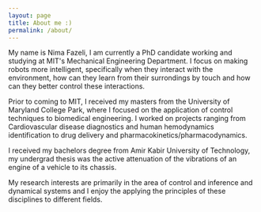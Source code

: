 ```yaml
---
layout: page
title: About me :)
permalink: /about/
---
```


<p>
	My name is Nima Fazeli, I am currently a PhD candidate 
	working and studying at MIT's Mechanical Engineering 
	Department. I focus on making robots more intelligent, 
	specifically when they interact with the environment, 
	how can they learn from their surrondings by touch and 
	how can they better control these interactions.
</p>

<p>
	Prior to coming to MIT, I received my masters from 
	the University of Maryland College Park, where I focused 
	on the application of control techniques to biomedical 
	engineering. I worked on projects ranging from 
	Cardiovascular disease diagnostics and human hemodynamics 
	identification to drug delivery and pharmacokinetics/pharmacodynamics.
</p>

<p>
	I received my bachelors degree from Amir Kabir University 
	of Technology, my undergrad thesis was the active attenuation 
	of the vibrations of an engine of a vehicle to its chassis. 
</p>

<p>
	My research interests are primarily in the area of 
	control and inference and dynamical systems and I 
	enjoy the applying the principles of these disciplines 
	to different fields. 
</p>
